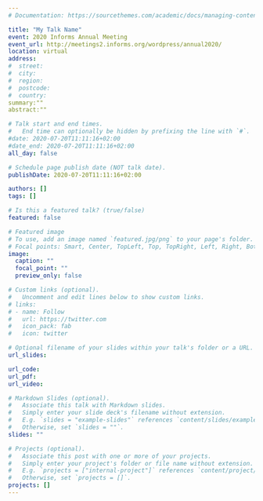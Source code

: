 ```yaml
---
# Documentation: https://sourcethemes.com/academic/docs/managing-content/

title: "My Talk Name"
event: 2020 Informs Annual Meeting 
event_url: http://meetings2.informs.org/wordpress/annual2020/
location: virtual
address:
#  street:
#  city:
#  region:
#  postcode:
#  country:
summary:""
abstract:""

# Talk start and end times.
#   End time can optionally be hidden by prefixing the line with `#`.
#date: 2020-07-20T11:11:16+02:00
#date_end: 2020-07-20T11:11:16+02:00
all_day: false

# Schedule page publish date (NOT talk date).
publishDate: 2020-07-20T11:11:16+02:00

authors: []
tags: []

# Is this a featured talk? (true/false)
featured: false

# Featured image
# To use, add an image named `featured.jpg/png` to your page's folder. 
# Focal points: Smart, Center, TopLeft, Top, TopRight, Left, Right, BottomLeft, Bottom, BottomRight.
image:
  caption: ""
  focal_point: ""
  preview_only: false

# Custom links (optional).
#   Uncomment and edit lines below to show custom links.
# links:
# - name: Follow
#   url: https://twitter.com
#   icon_pack: fab
#   icon: twitter

# Optional filename of your slides within your talk's folder or a URL.
url_slides:

url_code:
url_pdf:
url_video:

# Markdown Slides (optional).
#   Associate this talk with Markdown slides.
#   Simply enter your slide deck's filename without extension.
#   E.g. `slides = "example-slides"` references `content/slides/example-slides.md`.
#   Otherwise, set `slides = ""`.
slides: ""

# Projects (optional).
#   Associate this post with one or more of your projects.
#   Simply enter your project's folder or file name without extension.
#   E.g. `projects = ["internal-project"]` references `content/project/deep-learning/index.md`.
#   Otherwise, set `projects = []`.
projects: []
---
```

